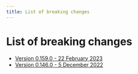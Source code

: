 ```yaml
---
title: List of breaking changes
---
```


# List of breaking changes

- [Version 0.159.0 - 22 February 2023](./breaking-changes/0.159.0.md)
- [Version 0.146.0 - 5 December 2022](./breaking-changes/0.146.0.md)
